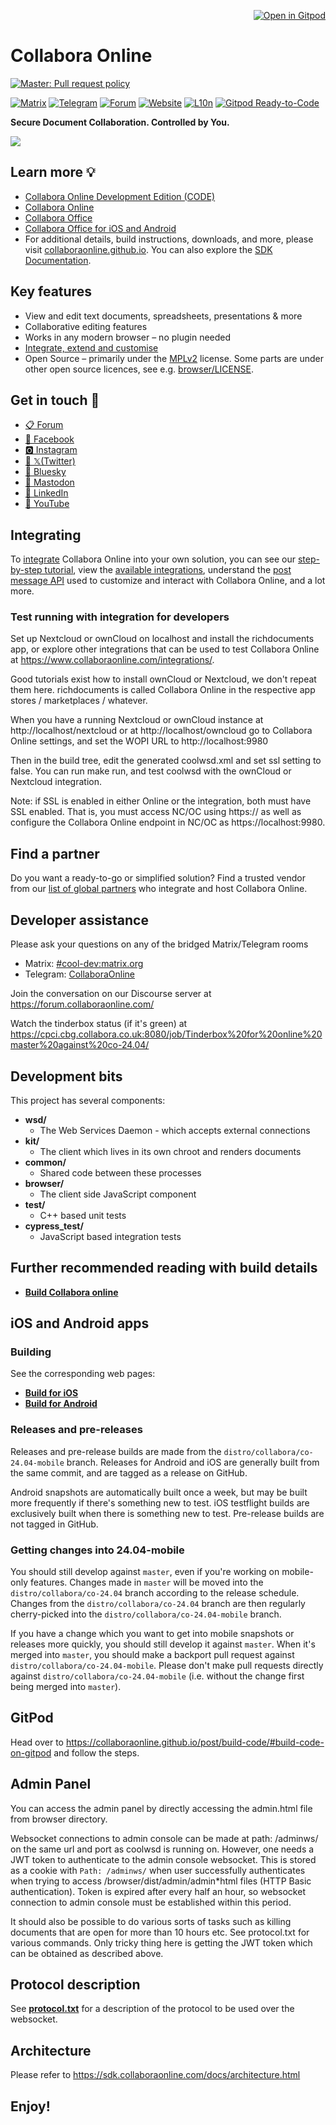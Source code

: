 <p align="right"><a href="#gitpod"><img alt="Open in Gitpod" src="https://gitpod.io/button/open-in-gitpod.svg"></a></p>

# Collabora Online
<!--
[![Master: Pull request policy](https://img.shields.io/badge/Master-PRs%20can%20be%20merge%20without%20approval-42BC00?logoColor=42BC00&logo=git "Main release is still distant. Thanks for your support and contributions! :)")](https://github.com/CollaboraOnline/online/blob/master/CONTRIBUTING.md#contributing-to-source-code)
-->
[![Master: Pull request policy](https://img.shields.io/badge/Master-protected%2C%20PRs%20need%20approval-red?logoColor=lightred&logo=git "Collabora Team is preparing for the next release, therefore 'master' branch is protected now, PRs need 1 review before merging. Thanks for your support and contributions! :)")](https://github.com/CollaboraOnline/online/blob/master/CONTRIBUTING.md#contributing-to-source-code)


[![Matrix](https://img.shields.io/badge/Matrix-%23cool--dev-turquoise.svg)](https://matrix.to/#/#cool-dev:matrix.org)
[![Telegram](https://img.shields.io/badge/Telegram-Collabora%20Online-green.svg)](https://t.me/CollaboraOnline)
[![Forum](https://img.shields.io/badge/Forum-Discourse-blue.svg)](https://forum.collaboraonline.com/)
[![Website](https://img.shields.io/badge/Website-collaboraonline.github.io-blueviolet.svg)](https://collaboraonline.github.io/)
[![L10n](https://img.shields.io/badge/L10n-Weblate-lightgrey.svg)](https://hosted.weblate.org/projects/collabora-online/)
[![Gitpod Ready-to-Code](https://img.shields.io/badge/Gitpod-ready--to--code-blue?logo=gitpod)](https://gitpod.io/#https://github.com/CollaboraOnline/online)


**Secure Document Collaboration. Controlled by You.**

![](https://www.collaboraonline.com/wp-content/uploads/2024/02/Website_COOL_2305_Home-1024x366.png)

## Learn more 💡
* [Collabora Online Development Edition (CODE)](https://www.collaboraonline.com/code/)
* [Collabora Online](https://www.collaboraonline.com/collabora-online/)
* [Collabora Office](https://www.collaboraonline.com/collabora-office/)
* [Collabora Office for iOS and Android](https://www.collaboraonline.com/collabora-office-android-ios/)
* For additional details, build instructions, downloads, and more, please visit [collaboraonline.github.io](https://collaboraonline.github.io/). You can also explore the [SDK Documentation](https://sdk.collaboraonline.com/).

## Key features
* View and edit text documents, spreadsheets, presentations & more
* Collaborative editing features
* Works in any modern browser – no plugin needed
* [Integrate, extend and customise](https://www.collaboraonline.com/integrations/)
* Open Source – primarily under the [MPLv2](http://mozilla.org/MPL/2.0/) license. Some parts are under other open source licences, see e.g. [browser/LICENSE](https://github.com/CollaboraOnline/online/blob/master/browser/LICENSE).

## Get in touch 💬

* [📋 Forum](https://forum.collaboraonline.com/)
* [👥 Facebook](https://www.facebook.com/collaboraoffice/)
* [🅾 Instagram](https://www.instagram.com/collaboraoffice/)
* [🐣 𝕏(Twitter)](https://twitter.com/CollaboraOffice)
* [🦋 Bluesky](https://bsky.app/profile/collaboraonline.com)
* [🐘 Mastodon](https://mastodon.social/@CollaboraOffice)
* [💼 LinkedIn](https://www.linkedin.com/products/collaboraproductivity-collabora-online/)
* [🎥 YouTube](https://www.youtube.com/@CollaboraOnline)

## Integrating

To [integrate](https://sdk.collaboraonline.com/docs/why_integrate.html) Collabora Online into your own solution, you can see our [step-by-step tutorial](https://sdk.collaboraonline.com/docs/Step_by_step_tutorial.html), view the [available integrations](https://sdk.collaboraonline.com/docs/available_integrations.html), understand the [post message API](https://sdk.collaboraonline.com/docs/postmessage_api.html) used to customize and interact with Collabora Online, and a lot more.


### Test running with integration for developers

Set up Nextcloud or ownCloud on localhost and install the richdocuments app, or explore other integrations that can be used to test Collabora Online at https://www.collaboraonline.com/integrations/.

Good tutorials exist how to install ownCloud or Nextcloud, we don't repeat
them here. richdocuments is called Collabora Online in the respective app
stores / marketplaces / whatever.

When you have a running Nextcloud or ownCloud instance at
http://localhost/nextcloud or at http://localhost/owncloud
go to Collabora Online settings, and set the WOPI URL to
http://localhost:9980

Then in the build tree, edit the generated coolwsd.xml and set ssl setting to
false. You can run make run, and test coolwsd with the ownCloud or Nextcloud
integration.

Note: if SSL is enabled in either Online or the integration, both must
have SSL enabled. That is, you must access NC/OC using https:// as well
as configure the Collabora Online endpoint in NC/OC as https://localhost:9980.

## Find a partner

Do you want a ready-to-go or simplified solution? Find a trusted vendor from our [list of global partners](https://www.collaboraonline.com/partners/) who integrate and host Collabora Online.

## Developer assistance
Please ask your questions on any of the bridged Matrix/Telegram rooms
* Matrix: [#cool-dev:matrix.org](https://matrix.to/#/#cool-dev:matrix.org)
* Telegram: [CollaboraOnline](https://t.me/CollaboraOnline)

Join the conversation on our Discourse server at https://forum.collaboraonline.com/

Watch the tinderbox status (if it's green) at
https://cpci.cbg.collabora.co.uk:8080/job/Tinderbox%20for%20online%20master%20against%20co-24.04/

## Development bits

This project has several components:
* **wsd/**
  * The Web Services Daemon - which accepts external connections
* **kit/**
  * The client which lives in its own chroot and renders documents
* **common/**
  * Shared code between these processes
* **browser/**
  * The client side JavaScript component
* **test/**
  * C++ based unit tests
* **cypress_test/**
  * JavaScript based integration tests

## Further recommended reading with build details

* **[Build Collabora online](https://collaboraonline.github.io/post/build-code/)**

## iOS and Android apps

### Building

See the corresponding web pages:
* **[Build for iOS](https://collaboraonline.github.io/post/build-code-ios/)**
* **[Build for Android](https://collaboraonline.github.io/post/build-code-android/)**

### Releases and pre-releases

Releases and pre-release builds are made from the
`distro/collabora/co-24.04-mobile` branch. Releases for Android and iOS are
generally built from the same commit, and are tagged as a release on GitHub.

Android snapshots are automatically built once a week, but may be built more
frequently if there's something new to test. iOS testflight builds are
exclusively built when there is something new to test. Pre-release builds are
not tagged in GitHub.

### Getting changes into 24.04-mobile

You should still develop against `master`, even if you're working on
mobile-only features. Changes made in `master` will be moved into the
`distro/collabora/co-24.04` branch according to the release schedule. Changes
from the `distro/collabora/co-24.04` branch are then regularly cherry-picked
into the `distro/collabora/co-24.04-mobile` branch.

If you have a change which you want to get into mobile snapshots or releases
more quickly, you should still develop it against `master`. When it's merged
into `master`, you should make a backport pull request against
`distro/collabora/co-24.04-mobile`. Please don't make pull requests directly
against `distro/collabora/co-24.04-mobile` (i.e. without the change first being
merged into `master`).

## GitPod

Head over to https://collaboraonline.github.io/post/build-code/#build-code-on-gitpod and follow the steps.

## Admin Panel

You can access the admin panel by directly accessing the admin.html file
from browser directory.

Websocket connections to admin console can be made at path: /adminws/ on the
same url and port as coolwsd is running on. However, one needs a JWT token to
authenticate to the admin console websocket. This is stored as a cookie with
`Path: /adminws/` when user successfully authenticates when trying to access
/browser/dist/admin/admin\*html files (HTTP Basic authentication). Token
is expired after every half an hour, so websocket connection to admin console
must be established within this period.

It should also be possible to do various sorts of tasks such as killing
documents that are open for more than 10 hours etc. See protocol.txt for
various commands. Only tricky thing here is getting the JWT token which can
be obtained as described above.

## Protocol description

See **[protocol.txt](wsd/protocol.txt)** for a description of the protocol to be used over the
websocket.

## Architecture

Please refer to https://sdk.collaboraonline.com/docs/architecture.html

## Enjoy!
